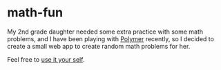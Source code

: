 math-fun
========

My 2nd grade daughter needed some extra practice with some math problems, and I have been playing 
with [Polymer](https://www.polymer-project.org/) recently, so I decided to create a small web app 
to create random math problems for her.

Feel free to [use it your self](http://toddhansberger.com/math-fun/index.html).
